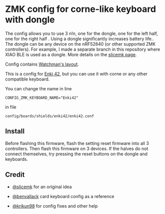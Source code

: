 # ZMK config for corne-like keyboard with dongle

The config allows you to use 3 n!n, one for the dongle, one for the left half, one for the right half . Using a dongle significantly increases battery life.. The dongle can be any device on the nRF52840 (or other supported ZMK controllers). For example, I made a separate branch in this repository where XIAO BLE is used as a dongle. More details on the [slicemk page](https://www.slicemk.com/pages/split-dongle).

Config contains [Watchman's layout](https://github.com/aroum/Watchman-layouts).

This is a config for [Enki 42](https://www.reddit.com/r/ErgoMechKeyboards/comments/qeq2qg/enki42_slim_ergo_keyboard/), but you can use it with corne or any other compatible keyboard.

You can change the name in line
```
CONFIG_ZMK_KEYBOARD_NAME="Enki42"
```
in file
```
config/boards/shields/enki42/enki42.conf
```
## Install

Before flashing this firmware, flash the setting reset firmware into all 3 controllers. Then flash this firmware on 3 devices. If the halves do not connect themselves, try pressing the reset buttons on the dongle and keyboards.

## Credit

* [@slicemk](https://github.com/slicemk) for an original idea
 
* [@benvallack](https://github.com/benvallack/zmk-config-card) card keyboard config as a reference 

* [@krikun98](https://github.com/krikun98/) for config fixes and other help
